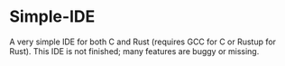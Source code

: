 # Simple-IDE
A very simple IDE for both C and Rust (requires GCC for C or Rustup for Rust). This IDE is not finished; many features are buggy or missing.
